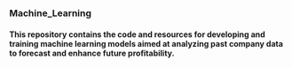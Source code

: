 ### Machine_Learning
#### This repository contains the code and resources for developing and training machine learning models aimed at analyzing past company data to forecast and enhance future profitability.

